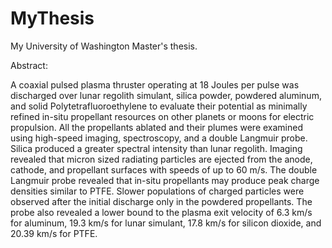 # MyThesis
My University of Washington Master's thesis.

Abstract:

A coaxial pulsed plasma thruster operating at 18 Joules per pulse was discharged over lunar regolith simulant, silica powder, powdered aluminum, and solid Polytetrafluoroethylene to evaluate their potential as minimally refined in-situ propellant resources on other planets or moons for electric propulsion. All the propellants ablated and their plumes were examined using high-speed imaging, spectroscopy, and a double Langmuir probe. Silica produced a greater spectral intensity than lunar regolith. Imaging revealed that micron sized radiating particles are ejected from the anode, cathode, and propellant surfaces with speeds of up to 60 m/s. The double Langmuir probe revealed that in-situ propellants may produce peak charge densities similar to PTFE. Slower populations of charged particles were observed after the initial discharge only in the powdered propellants. The probe also revealed a lower bound to the plasma exit velocity of 6.3 km/s for aluminum, 19.3 km/s for lunar simulant, 17.8 km/s for silicon dioxide, and 20.39 km/s for PTFE.
